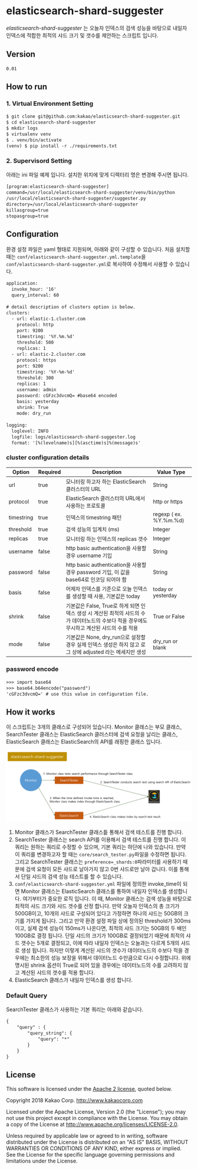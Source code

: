# elasticsearch-shard-suggester

_elasticsearch-shard-suggester_ 는 오늘자 인덱스의 검색 성능을 바탕으로 내일자 인덱스에 적합한 최적의 샤드 크기 및 갯수를 제안하는 스크립트 입니다.

## Version
```
0.01
```

## How to run

### 1. Virtual Environment Setting
```
$ git clone git@github.com:kakao/elasticsearch-shard-suggester.git
$ cd elasticsearch-shard-suggester
$ mkdir logs
$ virtualenv venv
$ . venv/bin/activate
(venv) $ pip install -r ./requirements.txt
```

### 2. Supervisord Setting
아래는 ini 파일 예제 입니다. 설치한 위치에 맞게 디렉터리 명은 변경해 주시면 됩니다.
```
[program:elasticsearch-shard-suggester]
command=/usr/local/elasticsearch-shard-suggester/venv/bin/python /usr/local/elasticsearch-shard-suggester/suggester.py
directory=/usr/local/elasticsearch-shard-suggester
killasgroup=true
stopasgroup=true
```

## Configuration
환경 설정 파일은 yaml 형태로 지원되며, 아래와 같이 구성할 수 있습니다.
처음 설치할 때는 ```conf/elasticsearch-shard-suggester.yml.template```을 ```conf/elasticsearch-shard-suggester.yml```로 복사하여 수정해서 사용할 수 있습니다.
```
application:
  invoke_hour: '16'
  query_interval: 60

# detail description of clusters option is below.
clusters:
  - url: elastic-1.cluster.com
    protocol: http
    port: 9200
    timestring: '%Y.%m.%d'
    threshold: 500
    replicas: 1
  - url: elastic-2.cluster.com
    protocol: https
    port: 9200
    timestring: '%Y-%m-%d'
    threshold: 300
    replicas: 1
    username: admin
    password: cGFzc3dvcmQ= #base64 encoded
    basis: yesterday
    shrink: True
    mode: dry_run

logging:
  loglevel: INFO
  logfile: logs/elasticsearch-shard-suggester.log
  format: '[%(levelname)s][%(asctime)s]%(message)s'
```

### cluster configuration details
|Option    |Required|Description|Value Type|
|----------|--------|-----------|-----|
|url       |true    |모니터링 하고자 하는 ElasticSearch 클러스터의 URL|String|
|protocol  |true    |ElasticSearch 클러스터의 URL에서 사용하는 프로토콜|http or https|
|timestring|true    |인덱스의 timestring 패턴|regexp ( ex. %Y.%m.%d)|
|threshold |true    |검색 성능의 임계치 (ms)|Integer|
|replicas  |true    |모니터링 하는 인덱스의 replicas 갯수|Integer|
|username  |false   |http basic authentication을 사용할 경우 username 기입|String|
|password  |false   |http basic authentication을 사용할 경우 password 기입, 이 값을 base64로 인코딩 되어야 함|String|
|basis     |false   |어제자 인덱스를 기준으로 오늘 인덱스를 생성할 때 사용, 기본값은 today|today or yesterday|
|shrink    |false   |기본값은 False, True로 하게 되면 인덱스 생성 시 계산된 최적의 샤드의 수가 데이터노드의 수보다 적을 경우에도 무시하고 계산된 샤드의 수를 적용|True or False|
|mode      |false   |기본값은 None, dry_run으로 설정할 경우 실제 인덱스 생성은 하지 않고 로그 상에 adjusted 라는 메세지만 생성|dry_run or blank|

### password encode
```
>>> import base64
>>> base64.b64encode("password")
'cGFzc3dvcmQ=' # use this value in configuration file.
```

## How it works
이 스크립트는 3개의 클래스로 구성되어 있습니다. Monitor 클래스는 부모 클래스, SearchTester 클래스는 ElasticSearch 클러스터에 검색 요청을 날리는 클래스, ElasticSearch 클래스는 ElasticSearch의 API를 래핑한 클래스 입니다.

![how_to_work](images/how_to_work.png)

1) Monitor 클래스가 SearchTester 클래스틑 통해서 검색 테스트를 진행 합니다.
2) SearchTester 클래스는 search API를 이용해서 검색 테스트를 진행 합니다. 이 쿼리는 원하는 쿼리로 수정할 수 있으며, 기본 쿼리는 하단에 나와 있습니다. 만약 이 쿼리를 변경하고자 할 때는 ```core/search_tester.py```파일을 수정하면 됩니다. 그리고 SearchTester 클래스는 ```preference=_shards:0```파라미터를 사용하기 때문에 검색 요청이 모든 샤드로 날아가지 않고 0번 샤드로만 날아 갑니다. 이를 통해서 단일 샤드의 검색 성능 테스트를 할 수 있습니다.
3) ```conf/elasticsearch-shard-suggester.yml``` 파일에 정의한 invoke_time이 되면 Monitor 클래스는 ElasticSearch 클래스를 통하여 내일자 인덱스를 생성합니다.
여기부터가 중요한 로직 입니다.
이 때, Monitor 클래스는 검색 성능을 바탕으로 최적의 샤드 크기와 샤드 갯수를 산정 합니다. 만약 오늘자 인덱스의 총 크기가 500GB이고, 10개의 샤드로 구성되어 있다고 가정하면 하나의 샤드는 50GB의 크기를 가지게 됩니다. 그리고 만약 환경 설정 파일 상에 정의된 threshold가 300ms이고, 실제 검색 성능이 150ms가 나온다면, 최적의 샤드 크기는 50GB의 두 배인 100GB로 결정 됩니다.
단일 샤드의 크기가 100GB로 결정되었기 때문에 최적의 샤드 갯수는 5개로 결정되고, 이에 따라 내일자 인덱스는 오늘과는 다르게 5개의 샤드로 생성 됩니다. 하지만 이렇게 계산된 샤드의 갯수가 데이터노드의 수보다 적을 경우에는 최소한의 성능 보장을 위해서 데이터노드 수만큼으로 다시 수정합니다. 위에 명시된 shrink 옵션이 True로 되어 있을 경우에는 데이터노드의 수를 고려하지 않고 계산된 샤드의 갯수를 적용 합니다.
4) ElasticSearch 클래스가 내일자 인덱스를 생성 합니다.

### Default Query
SearchTester 클래스가 사용하는 기본 쿼리는 아래와 같습니다.
```
{
    "query" : {
        "query_string": {
            "query": "*"
        }
    }
}
```

## License

This software is licensed under the [Apache 2 license](LICENSE.txt), quoted below.

Copyright 2018 Kakao Corp. <http://www.kakaocorp.com>

Licensed under the Apache License, Version 2.0 (the "License"); you may not
use this project except in compliance with the License. You may obtain a copy
of the License at http://www.apache.org/licenses/LICENSE-2.0.

Unless required by applicable law or agreed to in writing, software
distributed under the License is distributed on an "AS IS" BASIS, WITHOUT
WARRANTIES OR CONDITIONS OF ANY KIND, either express or implied. See the
License for the specific language governing permissions and limitations under
the License.